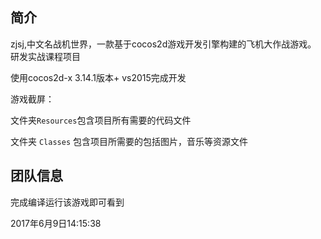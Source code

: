## 简介
zjsj,中文名战机世界，一款基于cocos2d游戏开发引擎构建的飞机大作战游戏。 研发实战课程项目

使用cocos2d-x 3.14.1版本+ vs2015完成开发

游戏截屏：




文件夹`Resources`包含项目所有需要的代码文件

文件夹 `Classes` 包含项目所需要的包括图片，音乐等资源文件

## 团队信息
完成编译运行该游戏即可看到


2017年6月9日14:15:38
